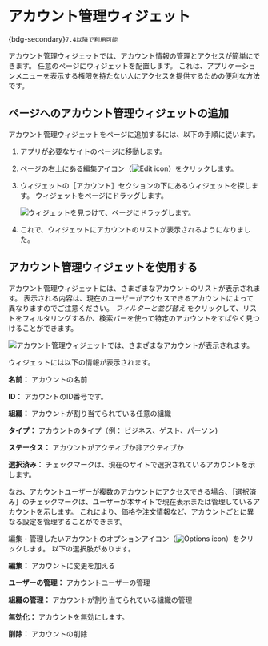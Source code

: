 # アカウント管理ウィジェット

{bdg-secondary}`7.4以降で利用可能`

アカウント管理ウィジェットでは、アカウント情報の管理とアクセスが簡単にできます。 任意のページにウィジェットを配置します。 これは、アプリケーションメニューを表示する権限を持たない人にアクセスを提供するための便利な方法です。

## ページへのアカウント管理ウィジェットの追加

アカウント管理ウィジェットをページに追加するには、以下の手順に従います。

1. アプリが必要なサイトのページに移動します。

1. ページの右上にある編集アイコン（![Edit icon](../../images/icon-edit-pencil.png)）をクリックします。

1. ウィジェットの［アカウント］セクションの下にあるウィジェットを探します。 ウィジェットをページにドラッグします。

   ![ウィジェットを見つけて、ページにドラッグします。](./account-management-widget/images/01.png)

1. これで、ウィジェットにアカウントのリストが表示されるようになりました。

## アカウント管理ウィジェットを使用する

アカウント管理ウィジェットには、さまざまなアカウントのリストが表示されます。 表示される内容は、現在のユーザーがアクセスできるアカウントによって異なりますのでご注意ください。 *フィルターと並び替え* をクリックして、リストをフィルタリングするか、検索バーを使って特定のアカウントをすばやく見つけることができます。

![アカウント管理ウィジェットでは、さまざまなアカウントが表示されます。](./account-management-widget/images/02.png)

ウィジェットには以下の情報が表示されます。

**名前：** アカウントの名前

**ID：** アカウントのID番号です。

**組織：** アカウントが割り当てられている任意の組織

**タイプ：** アカウントのタイプ（例： ビジネス、ゲスト、パーソン)

**ステータス：** アカウントがアクティブか非アクティブか

**選択済み：** チェックマークは、現在のサイトで選択されているアカウントを示します。

なお、アカウントユーザーが複数のアカウントにアクセスできる場合、［選択済み］のチェックマークは、ユーザーが本サイトで現在表示または管理しているアカウントを示します。 これにより、価格や注文情報など、アカウントごとに異なる設定を管理することができます。

編集・管理したいアカウントのオプションアイコン（![Options icon](../../images/icon-actions.png)）をクリックします。 以下の選択肢があります。

**編集：** アカウントに変更を加える

**ユーザーの管理：** アカウントユーザーの管理

**組織の管理：** アカウントが割り当てられている組織の管理

**無効化：** アカウントを無効にします。

**削除：** アカウントの削除
